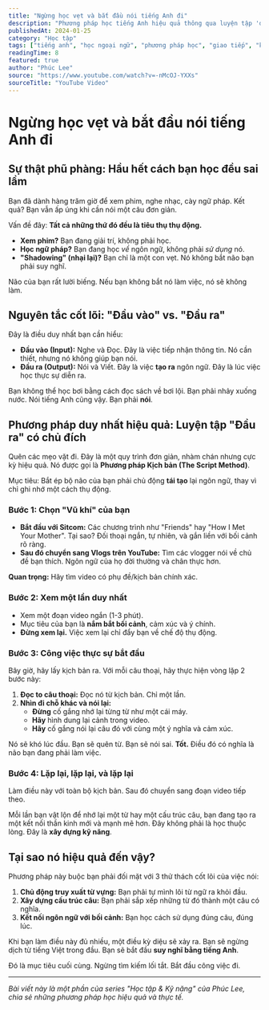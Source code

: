 ```yaml
---
title: "Ngừng học vẹt và bắt đầu nói tiếng Anh đi"
description: "Phương pháp học tiếng Anh hiệu quả thông qua luyện tập 'đầu ra' có chủ đích. Tại sao hầu hết cách học hiện tại đều sai lầm và cách áp dụng Phương pháp Kịch bản để nói tiếng Anh tự nhiên."
publishedAt: 2024-01-25
category: "Học tập"
tags: ["tiếng anh", "học ngoại ngữ", "phương pháp học", "giao tiếp", "kỹ năng"]
readingTime: 8
featured: true
author: "Phúc Lee"
source: "https://www.youtube.com/watch?v=-nMcOJ-YXXs"
sourceTitle: "YouTube Video"
---
```


# Ngừng học vẹt và bắt đầu nói tiếng Anh đi

## **Sự thật phũ phàng: Hầu hết cách bạn học đều sai lầm**

Bạn đã dành hàng trăm giờ để xem phim, nghe nhạc, cày ngữ pháp. Kết quả? Bạn vẫn ấp úng khi cần nói một câu đơn giản.

Vấn đề đây: **Tất cả những thứ đó đều là tiêu thụ thụ động.**

- **Xem phim?** Bạn đang giải trí, không phải học.
- **Học ngữ pháp?** Bạn đang học _về_ ngôn ngữ, không phải _sử dụng_ nó.
- **"Shadowing" (nhại lại)?** Bạn chỉ là một con vẹt. Nó không bắt não bạn phải suy nghĩ.

Não của bạn rất lười biếng. Nếu bạn không bắt nó làm việc, nó sẽ không làm.

## **Nguyên tắc cốt lõi: "Đầu vào" vs. "Đầu ra"**

Đây là điều duy nhất bạn cần hiểu:

- **Đầu vào (Input):** Nghe và Đọc. Đây là việc tiếp nhận thông tin. Nó cần thiết, nhưng nó không giúp bạn nói.
- **Đầu ra (Output):** Nói và Viết. Đây là việc **tạo ra** ngôn ngữ. Đây là lúc việc học thực sự diễn ra.

Bạn không thể học bơi bằng cách đọc sách về bơi lội. Bạn phải nhảy xuống nước. Nói tiếng Anh cũng vậy. Bạn phải **nói**.

## **Phương pháp duy nhất hiệu quả: Luyện tập "Đầu ra" có chủ đích**

Quên các mẹo vặt đi. Đây là một quy trình đơn giản, nhàm chán nhưng cực kỳ hiệu quả. Nó được gọi là **Phương pháp Kịch bản (The Script Method)**.

Mục tiêu: Bắt ép bộ não của bạn phải chủ động **tái tạo** lại ngôn ngữ, thay vì chỉ ghi nhớ một cách thụ động.

### **Bước 1: Chọn "Vũ khí" của bạn**

- **Bắt đầu với Sitcom:** Các chương trình như "Friends" hay "How I Met Your Mother". Tại sao? Đối thoại ngắn, tự nhiên, và gắn liền với bối cảnh rõ ràng.
- **Sau đó chuyển sang Vlogs trên YouTube:** Tìm các vlogger nói về chủ đề bạn thích. Ngôn ngữ của họ đời thường và chân thực hơn.

**Quan trọng:** Hãy tìm video có phụ đề/kịch bản chính xác.

### **Bước 2: Xem một lần duy nhất**

- Xem một đoạn video ngắn (1-3 phút).
- Mục tiêu của bạn là **nắm bắt bối cảnh**, cảm xúc và ý chính.
- **Đừng xem lại.** Việc xem lại chỉ đẩy bạn về chế độ thụ động.

### **Bước 3: Công việc thực sự bắt đầu**

Bây giờ, hãy lấy kịch bản ra. Với mỗi câu thoại, hãy thực hiện vòng lặp 2 bước này:

1. **Đọc to câu thoại:** Đọc nó từ kịch bản. Chỉ một lần.
2. **Nhìn đi chỗ khác và nói lại:**
   - **Đừng** cố gắng nhớ lại từng từ như một cái máy.
   - **Hãy** hình dung lại cảnh trong video.
   - **Hãy** cố gắng nói lại câu đó với cùng một ý nghĩa và cảm xúc.

Nó sẽ khó lúc đầu. Bạn sẽ quên từ. Bạn sẽ nói sai. **Tốt.** Điều đó có nghĩa là não bạn đang phải làm việc.

### **Bước 4: Lặp lại, lặp lại, và lặp lại**

Làm điều này với toàn bộ kịch bản. Sau đó chuyển sang đoạn video tiếp theo.

Mỗi lần bạn vật lộn để nhớ lại một từ hay một cấu trúc câu, bạn đang tạo ra một kết nối thần kinh mới và mạnh mẽ hơn. Đây không phải là học thuộc lòng. Đây là **xây dựng kỹ năng**.

## **Tại sao nó hiệu quả đến vậy?**

Phương pháp này buộc bạn phải đối mặt với 3 thử thách cốt lõi của việc nói:

1. **Chủ động truy xuất từ vựng:** Bạn phải tự mình lôi từ ngữ ra khỏi đầu.
2. **Xây dựng cấu trúc câu:** Bạn phải sắp xếp những từ đó thành một câu có nghĩa.
3. **Kết nối ngôn ngữ với bối cảnh:** Bạn học cách sử dụng đúng câu, đúng lúc.

Khi bạn làm điều này đủ nhiều, một điều kỳ diệu sẽ xảy ra. Bạn sẽ ngừng dịch từ tiếng Việt trong đầu. Bạn sẽ bắt đầu **suy nghĩ bằng tiếng Anh**.

Đó là mục tiêu cuối cùng. Ngừng tìm kiếm lối tắt. Bắt đầu công việc đi.

---

*Bài viết này là một phần của series "Học tập & Kỹ năng" của Phúc Lee, chia sẻ những phương pháp học hiệu quả và thực tế.*
